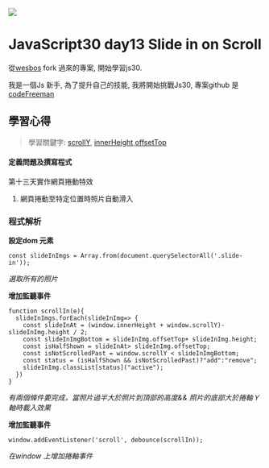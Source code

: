 ![](https://javascript30.com/images/JS3-social-share.png)

# JavaScript30 day13 Slide in on Scroll

從[wesbos](https://github.com/wesbos/JavaScript30) fork 過來的專案, 開始學習js30.

我是一個Js 新手, 為了提升自己的技能, 我將開始挑戰Js30, 專案github 是 [codeFreeman](https://github.com/codeFreeman/JavaScript30)

## 學習心得

> 學習關鍵字: [scrollY](https://developer.mozilla.org/en-US/docs/Web/API/Window/scrollY), [innerHeight](https://developer.mozilla.org/en-US/docs/Web/API/Window/innerHeight),[offsetTop](https://developer.mozilla.org/en-US/docs/Web/API/HTMLElement/offsetTop)

#### 定義問題及撰寫程式

第十三天實作網頁捲動特效
1. 網頁捲動至特定位置時照片自動滑入

### 程式解析

**設定dom 元素**

    const slideInImgs = Array.from(document.querySelectorAll('.slide-in'));

*選取所有的照片*

**增加監聽事件**

    function scrollIn(e){
      slideInImgs.forEach(slideInImg=> {
        const slideInAt = (window.innerHeight + window.scrollY)- slideInImg.height / 2;
        const slideInImgBottom = slideInImg.offsetTop+ slideInImg.height;
        const isHalfShown = slideInAt> slideInImg.offsetTop;
        const isNotScrolledPast = window.scrollY < slideInImgBottom;
        const status = (isHalfShown && isNotScrolledPast)?"add":"remove";
        slideInImg.classList[status]("active");
      })
    }

*有兩個條件要完成，當照片過半大於照片到頂部的高度&& 照片的底部大於捲軸Ｙ軸時載入效果*

**增加監聽事件**

    window.addEventListener('scroll', debounce(scrollIn));

*在window 上增加捲軸事件*
